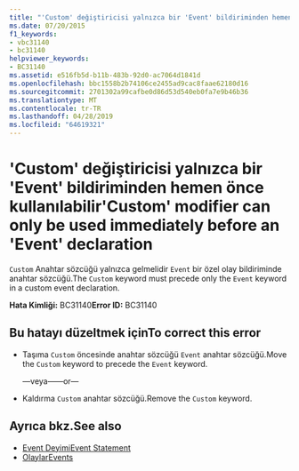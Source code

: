 ```yaml
---
title: "'Custom' değiştiricisi yalnızca bir 'Event' bildiriminden hemen önce kullanılabilir"
ms.date: 07/20/2015
f1_keywords:
- vbc31140
- bc31140
helpviewer_keywords:
- BC31140
ms.assetid: e516fb5d-b11b-483b-92d0-ac7064d1841d
ms.openlocfilehash: bbc1558b2b74106ce2455ad9cac8faae62180d16
ms.sourcegitcommit: 2701302a99cafbe0d86d53d540eb0fa7e9b46b36
ms.translationtype: MT
ms.contentlocale: tr-TR
ms.lasthandoff: 04/28/2019
ms.locfileid: "64619321"
---
```

# <a name="custom-modifier-can-only-be-used-immediately-before-an-event-declaration"></a><span data-ttu-id="f3e1d-102">'Custom' değiştiricisi yalnızca bir 'Event' bildiriminden hemen önce kullanılabilir</span><span class="sxs-lookup"><span data-stu-id="f3e1d-102">'Custom' modifier can only be used immediately before an 'Event' declaration</span></span>
<span data-ttu-id="f3e1d-103">`Custom` Anahtar sözcüğü yalnızca gelmelidir `Event` bir özel olay bildiriminde anahtar sözcüğü.</span><span class="sxs-lookup"><span data-stu-id="f3e1d-103">The `Custom` keyword must precede only the `Event` keyword in a custom event declaration.</span></span>  
  
 <span data-ttu-id="f3e1d-104">**Hata Kimliği:** BC31140</span><span class="sxs-lookup"><span data-stu-id="f3e1d-104">**Error ID:** BC31140</span></span>  
  
## <a name="to-correct-this-error"></a><span data-ttu-id="f3e1d-105">Bu hatayı düzeltmek için</span><span class="sxs-lookup"><span data-stu-id="f3e1d-105">To correct this error</span></span>  
  
- <span data-ttu-id="f3e1d-106">Taşıma `Custom` öncesinde anahtar sözcüğü `Event` anahtar sözcüğü.</span><span class="sxs-lookup"><span data-stu-id="f3e1d-106">Move the `Custom` keyword to precede the `Event` keyword.</span></span>  
  
     <span data-ttu-id="f3e1d-107">—veya—</span><span class="sxs-lookup"><span data-stu-id="f3e1d-107">—or—</span></span>  
  
- <span data-ttu-id="f3e1d-108">Kaldırma `Custom` anahtar sözcüğü.</span><span class="sxs-lookup"><span data-stu-id="f3e1d-108">Remove the `Custom` keyword.</span></span>  
  
## <a name="see-also"></a><span data-ttu-id="f3e1d-109">Ayrıca bkz.</span><span class="sxs-lookup"><span data-stu-id="f3e1d-109">See also</span></span>

- [<span data-ttu-id="f3e1d-110">Event Deyimi</span><span class="sxs-lookup"><span data-stu-id="f3e1d-110">Event Statement</span></span>](../../visual-basic/language-reference/statements/event-statement.md)
- [<span data-ttu-id="f3e1d-111">Olaylar</span><span class="sxs-lookup"><span data-stu-id="f3e1d-111">Events</span></span>](../../visual-basic/programming-guide/language-features/events/index.md)
